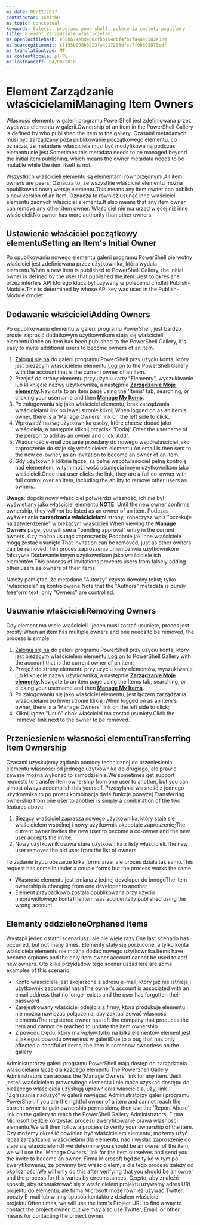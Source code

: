 ```yaml
---
ms.date: 06/12/2017
contributor: JKeithB
ms.topic: conceptual
keywords: Galeria, programu powershell, polecenia cmdlet, psgallery
title: Element Zarządzanie właścicielami
ms.openlocfilehash: e550b74ebde00cfbb154dbf4fb1fa4ae0582e029
ms.sourcegitcommit: cf195b090b3223fa4917206dfec7f0b603873cdf
ms.translationtype: MT
ms.contentlocale: pl-PL
ms.lasthandoff: 04/09/2018
---
```

# <a name="managing-item-owners"></a><span data-ttu-id="ece57-103">Element Zarządzanie właścicielami</span><span class="sxs-lookup"><span data-stu-id="ece57-103">Managing Item Owners</span></span>

<span data-ttu-id="ece57-104">Własność elementu w galerii programu PowerShell jest zdefiniowana przez wydawca elementu w galerii.</span><span class="sxs-lookup"><span data-stu-id="ece57-104">Ownership of an item in the PowerShell Gallery is defined by who published the item to the gallery.</span></span>
<span data-ttu-id="ece57-105">Czasami metadanych musi być zarządzany poza publikowanie początkowego elementu, co oznacza, że metadane właściciela musi być modyfikowalną podczas elementu nie jest.</span><span class="sxs-lookup"><span data-stu-id="ece57-105">Sometimes this metadata needs to be managed beyond the initial item publishing, which means the owner metadata needs to be mutable while the item itself is not.</span></span>

<span data-ttu-id="ece57-106">Wszystkich właścicieli elementu są elementami równorzędnymi.</span><span class="sxs-lookup"><span data-stu-id="ece57-106">All item owners are peers.</span></span>
<span data-ttu-id="ece57-107">Oznacza to, że wszystkie właściciel elementu można opublikować nową wersję elementu.</span><span class="sxs-lookup"><span data-stu-id="ece57-107">This means any item owner can publish a new version of an item.</span></span> <span data-ttu-id="ece57-108">Oznacza to również usunąć inne właściciel elementu żadnych właściciel elementu.</span><span class="sxs-lookup"><span data-stu-id="ece57-108">It also means that any item owner can remove any other item owner.</span></span>
<span data-ttu-id="ece57-109">Właściciel nie ma urząd więcej niż inne właścicieli.</span><span class="sxs-lookup"><span data-stu-id="ece57-109">No owner has more authority than other owners.</span></span>

## <a name="setting-an-items-initial-owner"></a><span data-ttu-id="ece57-110">Ustawienie właściciel początkowy elementu</span><span class="sxs-lookup"><span data-stu-id="ece57-110">Setting an Item's Initial Owner</span></span>

<span data-ttu-id="ece57-111">Po opublikowaniu nowego elementu galerii programu PowerShell pierwotny właściciel jest zdefiniowana przez użytkownika, która wydała elementu.</span><span class="sxs-lookup"><span data-stu-id="ece57-111">When a new item is published to PowerShell Gallery, the initial owner is defined by the user that published the item.</span></span> <span data-ttu-id="ece57-112">Jest to określane przez interfejs API którego klucz był używany w poleceniu cmdlet Publish-Module.</span><span class="sxs-lookup"><span data-stu-id="ece57-112">This is determined by whose API key was used in the Publish-Module cmdlet.</span></span>

## <a name="adding-owners"></a><span data-ttu-id="ece57-113">Dodawanie właścicieli</span><span class="sxs-lookup"><span data-stu-id="ece57-113">Adding Owners</span></span>

<span data-ttu-id="ece57-114">Po opublikowaniu elementu w galerii programu PowerShell, jest bardzo proste zaprosić dodatkowym użytkownikom stają się właścicieli elementu.</span><span class="sxs-lookup"><span data-stu-id="ece57-114">Once an item has been published to the PowerShell Gallery, it's easy to invite additional users to become owners of an item.</span></span>

1. <span data-ttu-id="ece57-115">[Zaloguj się na](https://powershellgallery.com/users/account/LogOn) do galerii programu PowerShell przy użyciu konta, który jest bieżącym właścicielem elementu.</span><span class="sxs-lookup"><span data-stu-id="ece57-115">[Log on](https://powershellgallery.com/users/account/LogOn) to the PowerShell Gallery with the account that is the current owner of an item.</span></span>
2. <span data-ttu-id="ece57-116">Przejdź do strony elementu przy użyciu karty "Elementy", wyszukiwanie lub kliknięcie nazwy użytkownika, a następnie [ **Zarządzanie Moje elementy**](https://www.powershellgallery.com/account/Packages).</span><span class="sxs-lookup"><span data-stu-id="ece57-116">Navigate to an item page using the 'Items' tab, searching, or clicking your username and then [**Manage My Items**](https://www.powershellgallery.com/account/Packages).</span></span>
3. <span data-ttu-id="ece57-117">Po zalogowaniu się jako właściciel elementu, brak zarządzania właścicielami link po lewej stronie kliknij.</span><span class="sxs-lookup"><span data-stu-id="ece57-117">When logged on as an item's owner, there is a 'Manage Owners' link on the left side to click.</span></span>
4. <span data-ttu-id="ece57-118">Wprowadź nazwę użytkownika osoby, które chcesz dodać jako właściciela, a następnie kliknij przycisk "Dodaj".</span><span class="sxs-lookup"><span data-stu-id="ece57-118">Enter the username of the person to add as an owner and click 'Add'.</span></span>
5. <span data-ttu-id="ece57-119">Wiadomość e-mail zostanie przesłany do nowego współwłaściciel jako zaproszenie do staje się właścicielem elementu.</span><span class="sxs-lookup"><span data-stu-id="ece57-119">An email is then sent to the new co-owner, as an invitation to become an owner of an item.</span></span>
6. <span data-ttu-id="ece57-120">Gdy użytkownik kliknie łącze, są pełne współwłaściciel pełną kontrolę nad elementem, w tym możliwość usunięcia innym użytkownikom jako właścicieli.</span><span class="sxs-lookup"><span data-stu-id="ece57-120">Once that user clicks the link, they are a full co-owner with full control over an item, including the ability to remove other users as owners.</span></span>

<span data-ttu-id="ece57-121">**Uwaga**: dopóki nowy właściciel potwierdzi własność, ich *nie* był wyświetlany jako właściciel elementu.</span><span class="sxs-lookup"><span data-stu-id="ece57-121">**NOTE**: Until the new owner confirms ownership, they *will not* be listed as an owner of an item.</span></span>
<span data-ttu-id="ece57-122">Podczas wyświetlania **zarządzania właścicielami** strony, zobaczysz wpis "oczekuje na zatwierdzenie" w bieżącym właścicieli.</span><span class="sxs-lookup"><span data-stu-id="ece57-122">When viewing the **Manage Owners** page, you will see a "pending approval" entry in the current owners.</span></span>
<span data-ttu-id="ece57-123">Czy można usunąć zaproszenia; Podobnie jak inne właściciele mogą zostać usunięte.</span><span class="sxs-lookup"><span data-stu-id="ece57-123">That invitation can be removed; just as other owners can be removed.</span></span>
<span data-ttu-id="ece57-124">Ten proces zaproszenia uniemożliwia użytkownikom fałszywie Dodawanie innym użytkownikom jako właściciele ich elementów.</span><span class="sxs-lookup"><span data-stu-id="ece57-124">This process of invitations prevents users from falsely adding other users as owners of their items.</span></span>

<span data-ttu-id="ece57-125">Należy pamiętać, że metadane "Autorzy" czysto dowolny tekst; tylko "właściciele" są kontrolowane.</span><span class="sxs-lookup"><span data-stu-id="ece57-125">Note that the "Authors" metadata is purely freeform text; only "Owners" are controlled.</span></span>


## <a name="removing-owners"></a><span data-ttu-id="ece57-126">Usuwanie właścicieli</span><span class="sxs-lookup"><span data-stu-id="ece57-126">Removing Owners</span></span>
<span data-ttu-id="ece57-127">Gdy element ma wiele właścicieli i jeden musi zostać usunięte, proces jest prosty:</span><span class="sxs-lookup"><span data-stu-id="ece57-127">When an item has multiple owners and one needs to be removed, the process is simple:</span></span>

1. <span data-ttu-id="ece57-128">[Zaloguj się na](https://powershellgallery.com/users/account/LogOn) do galerii programu PowerShell przy użyciu konta, który jest bieżącym właścicielem elementu;</span><span class="sxs-lookup"><span data-stu-id="ece57-128">[Log on](https://powershellgallery.com/users/account/LogOn) to PowerShell Gallery with the account that is the current owner of an item;</span></span>
2. <span data-ttu-id="ece57-129">Przejdź do strony elementu przy użyciu karty elementów, wyszukiwanie lub kliknięcie nazwy użytkownika, a następnie [ **Zarządzanie Moje elementy**](https://www.powershellgallery.com/account/Packages).</span><span class="sxs-lookup"><span data-stu-id="ece57-129">Navigate to an item page using the Items tab, searching, or clicking your username and then [**Manage My Items**](https://www.powershellgallery.com/account/Packages).</span></span>
3. <span data-ttu-id="ece57-130">Po zalogowaniu się jako właściciel elementu, jest łączem zarządzania właścicielami po lewej stronie kliknij;</span><span class="sxs-lookup"><span data-stu-id="ece57-130">When logged on as an item's owner, there is a 'Manage Owners' link on the left side to click;</span></span>
4. <span data-ttu-id="ece57-131">Kliknij łącze "Usuń" obok właściciel ma zostać usunięty.</span><span class="sxs-lookup"><span data-stu-id="ece57-131">Click the 'remove' link next to the owner to be removed.</span></span>



## <a name="transferring-item-ownership"></a><span data-ttu-id="ece57-132">Przeniesieniem własności elementu</span><span class="sxs-lookup"><span data-stu-id="ece57-132">Transferring Item Ownership</span></span>
<span data-ttu-id="ece57-133">Czasami uzyskujemy żądania pomocy technicznej do przeniesienia elementu własności od jednego użytkownika do drugiego, ale prawie zawsze można wykonać to samodzielnie.</span><span class="sxs-lookup"><span data-stu-id="ece57-133">We sometimes get support requests to transfer item ownership from one user to another, but you can almost always accomplish this yourself.</span></span>
<span data-ttu-id="ece57-134">Przesyłania własność z jednego użytkownika to po prostu kombinacja dwie funkcje powyżej.</span><span class="sxs-lookup"><span data-stu-id="ece57-134">Transferring ownership from one user to another is simply a combination of the two features above.</span></span>

1. <span data-ttu-id="ece57-135">Bieżący właściciel zaprasza nowego użytkownika, który staje się właścicielem wspólnej i nowy użytkownik akceptuje zaproszenie;</span><span class="sxs-lookup"><span data-stu-id="ece57-135">The current owner invites the new user to become a co-owner and the new user accepts the invite;</span></span>
2. <span data-ttu-id="ece57-136">Nowy użytkownik usuwa stare użytkownika z listy właścicieli.</span><span class="sxs-lookup"><span data-stu-id="ece57-136">The new user removes the old user from the list of owners.</span></span>

<span data-ttu-id="ece57-137">To żądanie trybu obszarze kilka formularze, ale proces działa tak samo.</span><span class="sxs-lookup"><span data-stu-id="ece57-137">This request has come in under a couple forms but the process works the same.</span></span>

* <span data-ttu-id="ece57-138">Własność elementu jest zmiana z jednej developer do innego</span><span class="sxs-lookup"><span data-stu-id="ece57-138">The item ownership is changing from one developer to another</span></span>
* <span data-ttu-id="ece57-139">Element przypadkowo została opublikowana przy użyciu nieprawidłowego konta</span><span class="sxs-lookup"><span data-stu-id="ece57-139">The item was accidentally published using the wrong account</span></span>


## <a name="orphaned-items"></a><span data-ttu-id="ece57-140">Elementy oddzielone</span><span class="sxs-lookup"><span data-stu-id="ece57-140">Orphaned Items</span></span>
<span data-ttu-id="ece57-141">Wystąpił jeden ostatni scenariusz, ale nie wiele razy.</span><span class="sxs-lookup"><span data-stu-id="ece57-141">One last scenario has occurred, but not many times.</span></span>
<span data-ttu-id="ece57-142">Elementy stały się porzucone, a tylko konta właściciela elementu nie można dodać nowego użytkownika.</span><span class="sxs-lookup"><span data-stu-id="ece57-142">Items have become orphans and the only item owner account cannot be used to add new owners.</span></span>
<span data-ttu-id="ece57-143">Oto kilka przykładów tego scenariusza:</span><span class="sxs-lookup"><span data-stu-id="ece57-143">Here are some examples of this scenario:</span></span>

* <span data-ttu-id="ece57-144">Konto właściciela jest skojarzone z adresu e-mail, który już nie istnieje i użytkownik zapomniał hasła</span><span class="sxs-lookup"><span data-stu-id="ece57-144">The owner's account is associated with an email address that no longer exists and the user has forgotten their password</span></span>
* <span data-ttu-id="ece57-145">Zarejestrowany właściciel odejścia z firmy, która produkuje elementu i nie można nawiązać połączenia, aby zaktualizować własność elementu</span><span class="sxs-lookup"><span data-stu-id="ece57-145">The registered owner has left the company that produces the item and cannot be reached to update the item ownership</span></span>
* <span data-ttu-id="ece57-146">Z powodu błędu, który ma wpływ tylko na kilka elementów element jest z jakiegoś powodu ownerless w galerii</span><span class="sxs-lookup"><span data-stu-id="ece57-146">Due to a bug that has only affected a handful of items, the item is somehow ownerless on the gallery</span></span>

<span data-ttu-id="ece57-147">Administratorzy galerii programu PowerShell mają dostęp do zarządzania właścicielami łącze dla każdego elementu.</span><span class="sxs-lookup"><span data-stu-id="ece57-147">The PowerShell Gallery Administrators can access the 'Manage Owners' link for any item.</span></span>
<span data-ttu-id="ece57-148">Jeśli jesteś właścicielem prawowitego elementu i nie może uzyskać dostępu do bieżącego właściciela uzyskują uprawnienia właściciela, użyj link "Zgłaszania nadużyć" w galerii nawiązać Administratorzy galerii programu PowerShell.</span><span class="sxs-lookup"><span data-stu-id="ece57-148">If you are the rightful owner of a item and cannot reach the current owner to gain ownership permissions, then use the 'Report Abuse' link on the gallery to reach the PowerShell Gallery Administrators.</span></span>
<span data-ttu-id="ece57-149">Firma Microsoft będzie korzystać procesu zweryfikowanie prawa własności elementu.</span><span class="sxs-lookup"><span data-stu-id="ece57-149">We will then follow a process to verify your ownership of the item.</span></span>
<span data-ttu-id="ece57-150">Czy możemy określić powinien być właścicielem elementu, możemy użyć łącza zarządzania właścicielami dla elementu, nad i wysłać zaproszenie do staje się właścicielem.</span><span class="sxs-lookup"><span data-stu-id="ece57-150">If we determine you should be an owner of the item, we will use the 'Manage Owners' link for the item ourselves and send you the invite to become an owner.</span></span>
<span data-ttu-id="ece57-151">Firma Microsoft będzie tylko w tym po zweryfikowaniu, że powinny być właścicielem, a dla tego procesu zależy od okoliczności.</span><span class="sxs-lookup"><span data-stu-id="ece57-151">We will only do this after verifying that you should be an owner and the process for this varies by circumstances.</span></span>
<span data-ttu-id="ece57-152">Często, aby znaleźć sposób, aby skontaktować się z właścicielem projektu używamy adres URL projektu do elementu, ale firma Microsoft może również używać Twitter, poczty E-mail lub w inny sposób kontaktu z działem właściciel projektu.</span><span class="sxs-lookup"><span data-stu-id="ece57-152">Often times, we will use the item's Project URL to find a way to contact the project owner, but we may also use Twitter, Email, or other means for contacting the project owner.</span></span>